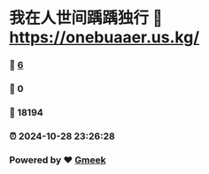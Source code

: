 # 我在人世间踽踽独行 :link: https://onebuaaer.us.kg/ 
### :page_facing_up: [6](https://onebuaaer.us.kg//tag.html) 
### :speech_balloon: 0 
### :hibiscus: 18194 
### :alarm_clock: 2024-10-28 23:26:28 
### Powered by :heart: [Gmeek](https://github.com/Meekdai/Gmeek)
